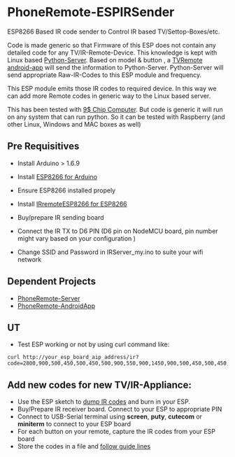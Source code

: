# PhoneRemote-ESPIRSender
ESP8266 Based IR code sender to Control IR based TV/Settop-Boxes/etc. 

Code is made generic so that Firmware of this ESP does not contain any detailed code for any TV/IR-Remote-Device.
This knowledge is kept with Linux based [Python-Server](https://github.com/GssMahadevan/PhoneRemote-Server). 
Based on model & button , a [TVRemote android-app](https://github.com/GssMahadevan/PhoneRemote-AndroidApp ) will send the information 
to  Python-Server.  Python-Server will send appropriate Raw-IR-Codes to this ESP module and frequency. 

This ESP module emits those IR codes to required device. In this way we can add more Remote codes in generic way to the Linux based server.

This has been tested with [9$ Chip Computer]( http://docs.getchip.com/chip.html). But code is generic it will run on any system that can
run python. So it can be tested with Raspberry (and other Linux, Windows and MAC boxes as well)


## Pre Requisitives
 * Install Arduino > 1.6.9
 * Install [ESP8266 for Arduino](https://github.com/esp8266/Arduino)
 * Ensure ESP8266 installed propely
 
 * Install [IRremoteESP8266 for ESP8266](https://github.com/markszabo/IRremoteESP8266)
 
 * Buy/prepare IR sending board
 * Connect the IR TX to D6 PIN (D6 pin on NodeMCU board, pin number might vary based on your configuration )
 * Change SSID and Password in IRServer_my.ino to suite your wifi network
 
## Dependent Projects
 * [PhoneRemote-Server](https://github.com/GssMahadevan/PhoneRemote-Server)
 * [PhoneRemote-AndroidApp](https://github.com/GssMahadevan/PhoneRemote-AndroidApp)
 

## UT
 * Test ESP working or not by using curl command like:
 
 ```
curl http://your_esp_board_aip_address/ir?code=2800,900,500,450,500,450,500,900,550,900,1450,900,500,450,500,450,500,450,500,450,500,450,500,450,500,450,500,450,1000,900,500,450,500,450,1000,450,500,900,500,450,500,450,500,450,500,450,500,450,500,450,500,450,500,450,500,450,500,450,500,450,1000,450,500,900,1000&hz=38&count=1
```

## Add new codes for new TV/IR-Appliance:
 * Use the ESP sketch to [dump IR codes](https://github.com/markszabo/IRremoteESP8266/tree/master/examples/IRrecvDumpV2 ) and burn in your ESP.
 * Buy/Prepare IR receiver board. Connect to your ESP to appropriate PIN
 * Connect to USB-Serial terminal using **screen**, **puty**, **cutecom** or **miniterm** to connect to your ESP board
 * For each button on your remote, capture the IR codes from your ESP board
 * Store the codes in a file and [follow guide lines](https://github.com/GssMahadevan/PhoneRemote-Server)

